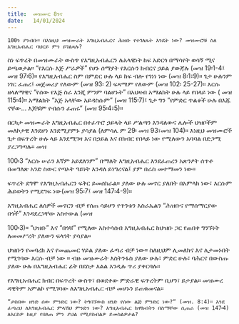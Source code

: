 ```yaml
---
title:  መዝሙር 8ንና
date:   14/01/2024
---
```


`100ን ያንብቡ። በእነዚህ መዝሙራት እግዚአብሔርና ሕዝቡ የተገለጹት እንዴት ነው? መዝሙሮቹ ስለ እግዚአብሔር ባህርይ ምን ይገልጻሉ?`

ስነ ፍጥረት በመዝሙራት ውስጥ የእግዚአብሔርን ሉአላዊነት ከፍ አድርጎ በማሳየት ወሳኝ ሚና ይጫወታል። “የእርሱ እጅ ሥራዎች” የሆኑ ሰማያት የእርሱን ክብርና ኃይል ያውጃሉ (መዝ 19፡1-4፤ መዝ 97፡6)። የእግዚአብሔር ስም በምድር ሁሉ ላይ ከፍ ብሎ የገነነ ነው (መዝ 8፡1፣9)። ጌታ ሁሉንም ነገር ፈጠረ፤ መጀመሪያ የለውም (መዝ 93፡ 2) ፍጻሜም የለውም (መዝ 102፡ 25-27)። እርሱ ዘላለማዊና “የሰው የእጅ ስራ እንጂ ምንም ባልሆኑት” በአህዛብ አማልክት ሁሉ ላይ የበላይ ነው ( መዝ 115፡4)። አማልክት “እጅ አላቸው አይዳስሱም” (መዝ 115፡7)፤ ጌታ ግን “የምድር ጥልቆች ሁሉ በእጁ ናቸው… እጆቹም የብሱን ፈጠሩ” (መዝ 95፡4፣5)።

በርካታ መዝሙራት እግዚአብሔር በተፈጥሮ ኃይላት ላይ ሥልጣን እንዳለውና ሌሎች ህዝቦችም መለኮታዊ እንደሆነ እንደሚያምኑ ያሳያል (ለምሳሌ ም 29፡ መዝ 93፣መዝ 104)። እነዚህ መዝሙሮች ጌታ በፍጥረት ሁሉ ላይ እንደሚገዛ እና በኃይል እና በክብር የበላይ ነው የሚለውን አባባል በድጋሚ ያረጋግጣሉ። መዝ

100፡3 “እርሱ ሠራን እኛም አይደለንም” በማለት እግዚአብሔር እንደፈጠረን አጽንዖት ሰጥቶ በመግለጽ አንድ ስውር የጣኦት ዓይነት እንዳለ ይነግረናል፤ ያም በራስ መተማመን ነው።

ፍጥረት ደግሞ የእግዚአብሔርን ፍቅር ይመሰክራል። ያለው ሁሉ መኖር ያለበት በአምላክ ነው፣ እርሱም ሕይወትን የሚደግፍ ነው(መዝ 95፡7፤ መዝ 147፡4-9)።

እግዚአብሔር ለሰዎች መኖርን ብቻ የሰጠ ሳይሆን የጥንቱን እስራኤልን “ሕዝቡና የማሰማርያው በጎች” እንዳደረጋቸው አስተውል (መዝ

100፡3)። “ህዝቡ” እና “በጎቹ” የሚለው አስተሳሰብ እግዚአብሔር ከህዝቡ ጋር የጠበቀ ግንኙነት ለመመሥረት ያለውን ፍላጎት ያሳያል።

ህዝቡን የመባረክ እና የመጨመር ሃይል ያለው ፈጣሪ ብቻ ነው። ስለዚህም ሊመለክና እና ሊታመኑበት የሚገባው እርሱ ብቻ ነው ። ብዙ መዝሙራት እስትንፋስ ያለው ሁሉ፣ ምድር ሁሉ፣ ባሕርና በውስጡ ያለው ሁሉ በእግዚአብሔር ፊት በደስታ እልል እንዲሉ ጥሪ ያቀርባሉ።

የእግዚአብሔር ክብር በፍጥረት ውስጥ፣ በወደቀው ምድራዊ ፍጥረትም ቢሆን፣ ይታያል። መዝሙረ ዳዊትም አምልኮ የሚገባው ለእግዚአብሔር ብቻ መሆኑን ይጠቁመናል።

`“ታስበው ዘንድ ሰው ምንድር ነው? ትጎበኘውስ ዘንድ የሰው ልጅ ምንድር ነው?“ (መዝ. 8:4)። እንደ ፈጣሪህ ለእግዚአብሔር ምላሽህ ምንድን ነው? እግዚአብሔር ከዋክብትን በስማቸው ሲጠራ (መዝ 147፡4) ለእርስዎ ከዚያ የበለጠ ምን ያህል የሚያስብልዎ ይመስልዎታል?`